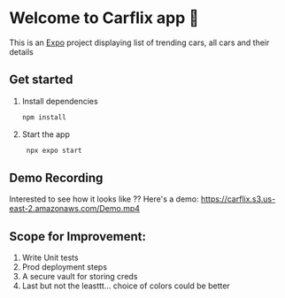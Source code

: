 # Welcome to Carflix app 👋

This is an [Expo](https://expo.dev) project displaying list of trending cars, all cars and their details

## Get started

1. Install dependencies

   ```bash
   npm install
   ```

2. Start the app

   ```bash
    npx expo start
   ```

## Demo Recording

Interested to see how it looks like ?? Here's a demo:
https://carflix.s3.us-east-2.amazonaws.com/Demo.mp4

## Scope for Improvement:

1. Write Unit tests
2. Prod deployment steps
3. A secure vault for storing creds
4. Last but not the leasttt... choice of colors could be better

